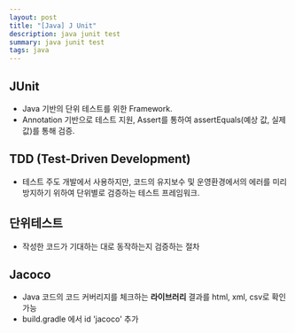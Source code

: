 ```yaml
---
layout: post
title: "[Java] J Unit"
description: java junit test
summary: java junit test
tags: java
---
```


## JUnit

- Java 기반의 단위 테스트를 위한 Framework.
- Annotation 기반으로 테스트 지원, Assert를 통하여 assertEquals(예상 값, 실제 값)를 통해 검증.

## TDD (Test-Driven Development)

- 테스트 주도 개발에서 사용하지만, 코드의 유지보수 및 운영환경에서의 에러를 미리 방지하기 위하여 단위별로 검증하는 테스트 프레임워크.

## 단위테스트

- 작성한 코드가 기대하는 대로 동작하는지 검증하는 절차

## Jacoco

- Java 코드의 코드 커버리지를 체크하는 **라이브러리** 결과를 html, xml, csv로 확인가능
- build.gradle 에서 id 'jacoco' 추가
